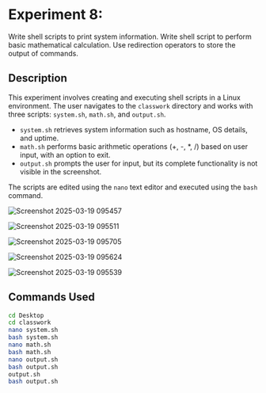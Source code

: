 # Experiment 8: 
Write shell scripts to print system information.
Write shell script to perform basic mathematical calculation.
Use redirection operators to store the output of commands.

## Description
This experiment involves creating and executing shell scripts in a Linux environment. The user navigates to the `classwork` directory and works with three scripts: `system.sh`, `math.sh`, and `output.sh`. 

- `system.sh` retrieves system information such as hostname, OS details, and uptime.  
- `math.sh` performs basic arithmetic operations (+, -, *, /) based on user input, with an option to exit.  
- `output.sh` prompts the user for input, but its complete functionality is not visible in the screenshot.  

The scripts are edited using the `nano` text editor and executed using the `bash` command.

![Screenshot 2025-03-19 095457](https://github.com/user-attachments/assets/c75b29a9-7645-45fa-9f42-12ef21a2ace6)

![Screenshot 2025-03-19 095511](https://github.com/user-attachments/assets/a414b48a-0637-45bd-8f83-acbe7f6744df)

![Screenshot 2025-03-19 095705](https://github.com/user-attachments/assets/1d2c4e25-39bb-4980-9324-9dda8796b812)

![Screenshot 2025-03-19 095624](https://github.com/user-attachments/assets/01821e59-31bd-4477-a2cd-fc9f51600646)

![Screenshot 2025-03-19 095539](https://github.com/user-attachments/assets/30166c82-5ac1-4c26-99e6-2580b980f6b2)



## Commands Used
```bash
cd Desktop
cd classwork
nano system.sh
bash system.sh
nano math.sh
bash math.sh
nano output.sh
bash output.sh
output.sh
bash output.sh

